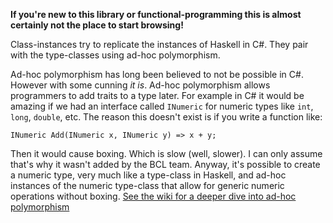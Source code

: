 __If you're new to this library or functional-programming this is almost certainly not the place to start browsing!__

Class-instances try to replicate the instances of Haskell in C#.  They pair with the type-classes using ad-hoc polymorphism.

Ad-hoc polymorphism has long been believed to not be possible in C#. However with some cunning _it is_. Ad-hoc polymorphism allows 
programmers to add traits to a type later. For example in C# it would be amazing if we had an interface called `INumeric` for numeric 
types like `int`, `long`, `double`, etc. The reason this doesn't exist is if you write a function like:

    INumeric Add(INumeric x, INumeric y) => x + y;

Then it would cause boxing. Which is slow (well, slower). I can only assume that's why it wasn't added by the BCL team. Anyway, it's 
possible to create a numeric type, very much like a type-class in Haskell, and ad-hoc instances of the numeric type-class that allow 
for generic numeric operations without boxing.  [See the wiki for a deeper dive into ad-hoc polymorphism](https://github.com/louthy/language-ext/wiki/Ad-hoc-polymorphism)